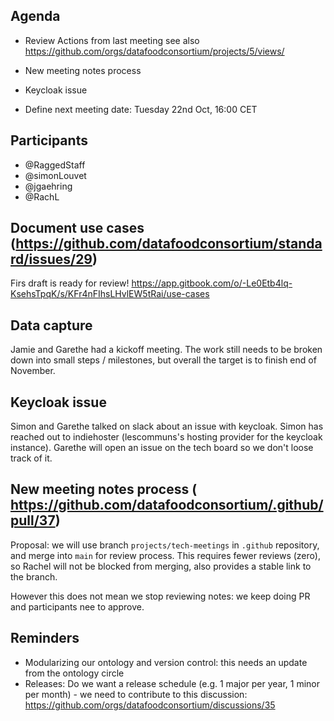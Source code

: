 ## Agenda

- Review Actions from last meeting see also https://github.com/orgs/datafoodconsortium/projects/5/views/
- New meeting notes process
- Keycloak issue

- Define next meeting date: Tuesday 22nd Oct, 16:00 CET

## Participants

- @RaggedStaff
- @simonLouvet
- @jgaehring
- @RachL

## Document use cases (https://github.com/datafoodconsortium/standard/issues/29)

Firs draft is ready for review! https://app.gitbook.com/o/-Le0Etb4lq-KsehsTpqK/s/KFr4nFIhsLHvlEW5tRai/use-cases 

## Data capture

Jamie and Garethe had a kickoff meeting. The work still needs to be broken down into small steps / milestones, but overall the target is to finish end of November.

## Keycloak issue

Simon and Garethe talked on slack about an issue with keycloak. Simon has reached out to indiehoster (lescommuns's hosting provider for the keycloak instance). Garethe will open an issue on the tech board so we don't loose track of it.

## New meeting notes process ( https://github.com/datafoodconsortium/.github/pull/37)

Proposal: we will use branch `projects/tech-meetings` in `.github` repository, and merge into `main` for review process. This requires fewer reviews (zero), so Rachel will not be blocked from  merging, also provides a stable link to the branch.

However this does not mean we stop reviewing notes: we keep doing PR and participants nee to approve.

## Reminders

- Modularizing our ontology and version control: this needs an update from the ontology circle
- Releases: Do we want a release schedule (e.g. 1 major per year, 1 minor per month) - we need to contribute to this discussion: https://github.com/orgs/datafoodconsortium/discussions/35


